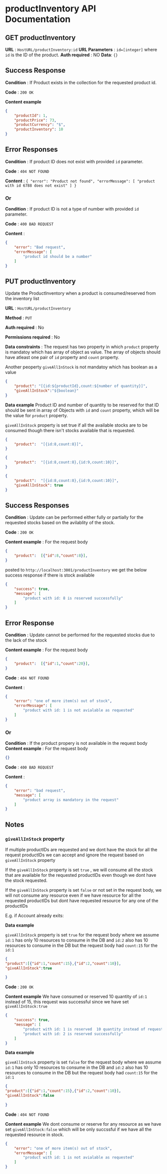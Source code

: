 # productInventory API Documentation 

## GET productInventory

**URL** : `HostURL/productInventory:id`
**URL Parameters** : `id=[integer]` where `id` is the ID of the product.
**Auth required** : NO
**Data**: `{}`
## Success Response

**Condition** : If Product exists in the collection for the requested product id.

**Code** : `200 OK`

**Content example**

```json
{
    "productId": 1,
    "productPrice": 73,
    "productCurrency": "$",
    "productInventory": 10
}
```

## Error Responses

**Condition** : If product ID does not exist with provided `id` parameter.

**Code** : `404 NOT FOUND`

**Content** : `{
    "error": "Product not found",
    "errorMessage": [
        "product with id 6788 does not exist"
    ]
}`

### Or

**Condition** : If product ID is not a type of number with provided `id` parameter.

**Code** : `400 BAD REQUEST`

**Content** :

```json
{
    "error": "Bad request",
    "errorMessage": [
        "product id should be a number"
    ]
}
```
## PUT productInventory

Update the ProductInventory when a product is consumed/reserved from the inventory list

**URL** : `HostURL/productInventory`

**Method** : `PUT`

**Auth required** : No

**Permissions required** : No

**Data constraints** : The request has two property in which `product` property is mandatoy which has array of object as value. The array of objects should have atleast one pair of `id` property and `count` property.

Another peoperty `giveAllInStock` is not mandatoy which has  boolean as a value

```json
{
    "product": "[{id:${productId},count:${number of quantity}]",
    "giveAllInStock":"${boolean}"
}
```

**Data example** Product ID and number of quantity to be reserved for that ID should be sent in array of Objects  with `id` and `count` property, which will be the value for `product` property.

  `giveAllInStock` property is set true if all the available stocks are to be consumed though there isn't stocks available that is requested.

```json
{
    "product":  "[{id:8,count:8}]",
}
```
```json
{
    "product":  "[{id:8,count:8},{id:9,count:10}]",
}
```
```json
{
    "product":  "[{id:8,count:8},{id:9,count:10}]",
    "giveAllInStock": true
}
```

## Success Responses

**Condition** : Update can be performed either fully or partially for the requested stocks based on the avilablity of the stock.

**Code** : `200 OK`

**Content example** : For the request body 
```json
{
    "product":  [{"id":8,"count":8}],
}
```
posted to `http://localhost:3001/productInventory` we get the below success response if there is stock available

```json
{
    "success": true,
    "message": [
        "product with id: 8 is reserved successfully"
    ]
}
```

## Error Response

**Condition** : Update cannot be performed for the requested stocks due to the lack of the stock

**Content example** : For the request body 
```json
{
    "product":  [{"id":1,"count":20}],
}
```

**Code** : `404 NOT FOUND`

**Content** : 
```json
{
    "error": "one of more item(s) out of stock",
    "errorMessage": [
        "product with id: 1 is not avialable as requested"
    ]
}
```

### Or

**Condition** : If the product propery is not available in the request body
**Content example** : For the request body 
```json
{}
```

**Code** : `400 BAD REQUEST`

**Content** : 
```json
{
    "error": "bad request",
    "message": [
        "product array is mandatory in the request"
    ]
}
```

## Notes

### `giveAllInStock` property

If multiple productIDs are requested and we dont have the stock for all the request productIDs we can accept and ignore the request based on `giveAllInStock` property 

If the `giveAllInStock` property is set `true` , we will consume all the stock that are available for the requested productIDs even though we dont have the stock requested. 

If the `giveAllInStock` property is set `false` or not set in the request body, we will not consume any resource even if we have resource for all the requested productIDs but dont have requested resource for any one of the productIDs

E.g. if Account already exits:

**Data example**

`giveAllInStock` property is set `true` for the request body where we assume `id:1` has only 10 resources to consume in the DB and  `id:2` also has 10 resources to consume in the DB but the request body had `count:15` for the `id:1` 

```json
{
"product":[{"id":1,"count":15},{"id":2,"count":10}],
"giveAllInStock":true
	
}
```

**Code** : `200 OK`

**Content example**
We have consumed or reserved 10 quantity of `id:1` instead of 15, this request was successful since we have set  `giveAllInStock:true`
```json
{
    "success": true,
    "message": [
        "product with id: 1 is reserved  10 quantity instead of requested 15",
        "product with id: 2 is reserved successfully"
    ]
}
```
**Data example**

`giveAllInStock` property is set `false` for the request body where we assume `id:1` has only 10 resources to consume in the DB and  `id:2` also has 10 resources to consume in the DB but the request body had `count:15` for the `id:1` 

```json
{
"product":[{"id":1,"count":15},{"id":2,"count":10}],
"giveAllInStock":false
	
}
```

**Code** : `404 NOT FOUND`

**Content example**
We dont consume or reserve for any resource as we have set  `giveAllInStock:false` which will be only succssful if we have all the requested resource in stock.
```json
{
    "error": "one of more item(s) out of stock",
    "errorMessage": [
        "product with id: 1 is not avialable as requested"
    ]
}
```
